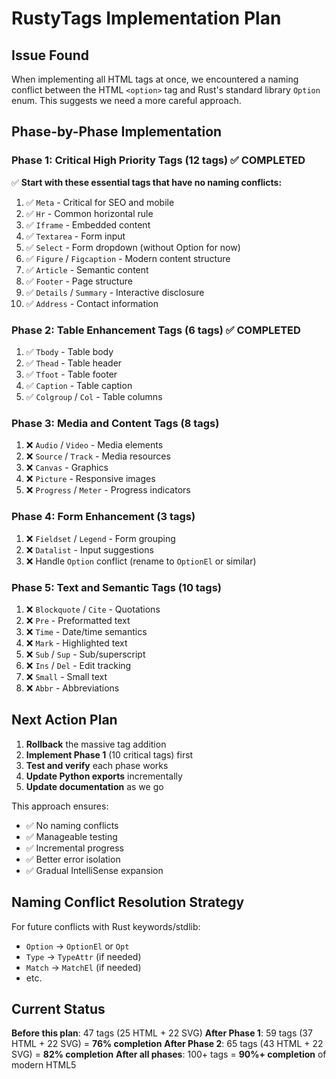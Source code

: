 # RustyTags Implementation Plan

## Issue Found
When implementing all HTML tags at once, we encountered a naming conflict between the HTML `<option>` tag and Rust's standard library `Option` enum. This suggests we need a more careful approach.

## Phase-by-Phase Implementation

### Phase 1: Critical High Priority Tags (12 tags) ✅ COMPLETED
✅ **Start with these essential tags that have no naming conflicts:**

1. ✅ `Meta` - Critical for SEO and mobile
2. ✅ `Hr` - Common horizontal rule  
3. ✅ `Iframe` - Embedded content
4. ✅ `Textarea` - Form input
5. ✅ `Select` - Form dropdown (without Option for now)
6. ✅ `Figure` / `Figcaption` - Modern content structure
7. ✅ `Article` - Semantic content
8. ✅ `Footer` - Page structure
9. ✅ `Details` / `Summary` - Interactive disclosure
10. ✅ `Address` - Contact information

### Phase 2: Table Enhancement Tags (6 tags) ✅ COMPLETED
1. ✅ `Tbody` - Table body
2. ✅ `Thead` - Table header
3. ✅ `Tfoot` - Table footer
4. ✅ `Caption` - Table caption
5. ✅ `Colgroup` / `Col` - Table columns

### Phase 3: Media and Content Tags (8 tags)
1. ❌ `Audio` / `Video` - Media elements
2. ❌ `Source` / `Track` - Media resources
3. ❌ `Canvas` - Graphics
4. ❌ `Picture` - Responsive images
5. ❌ `Progress` / `Meter` - Progress indicators

### Phase 4: Form Enhancement (3 tags)
1. ❌ `Fieldset` / `Legend` - Form grouping
2. ❌ `Datalist` - Input suggestions
3. ❌ Handle `Option` conflict (rename to `OptionEl` or similar)

### Phase 5: Text and Semantic Tags (10 tags)
1. ❌ `Blockquote` / `Cite` - Quotations
2. ❌ `Pre` - Preformatted text
3. ❌ `Time` - Date/time semantics
4. ❌ `Mark` - Highlighted text
5. ❌ `Sub` / `Sup` - Sub/superscript
6. ❌ `Ins` / `Del` - Edit tracking
7. ❌ `Small` - Small text
8. ❌ `Abbr` - Abbreviations

## Next Action Plan

1. **Rollback** the massive tag addition
2. **Implement Phase 1** (10 critical tags) first
3. **Test and verify** each phase works
4. **Update Python exports** incrementally
5. **Update documentation** as we go

This approach ensures:
- ✅ No naming conflicts
- ✅ Manageable testing
- ✅ Incremental progress
- ✅ Better error isolation
- ✅ Gradual IntelliSense expansion

## Naming Conflict Resolution Strategy

For future conflicts with Rust keywords/stdlib:
- `Option` → `OptionEl` or `Opt` 
- `Type` → `TypeAttr` (if needed)
- `Match` → `MatchEl` (if needed)
- etc.

## Current Status

**Before this plan**: 47 tags (25 HTML + 22 SVG)
**After Phase 1**: 59 tags (37 HTML + 22 SVG) = **76% completion**
**After Phase 2**: 65 tags (43 HTML + 22 SVG) = **82% completion**
**After all phases**: 100+ tags = **90%+ completion** of modern HTML5